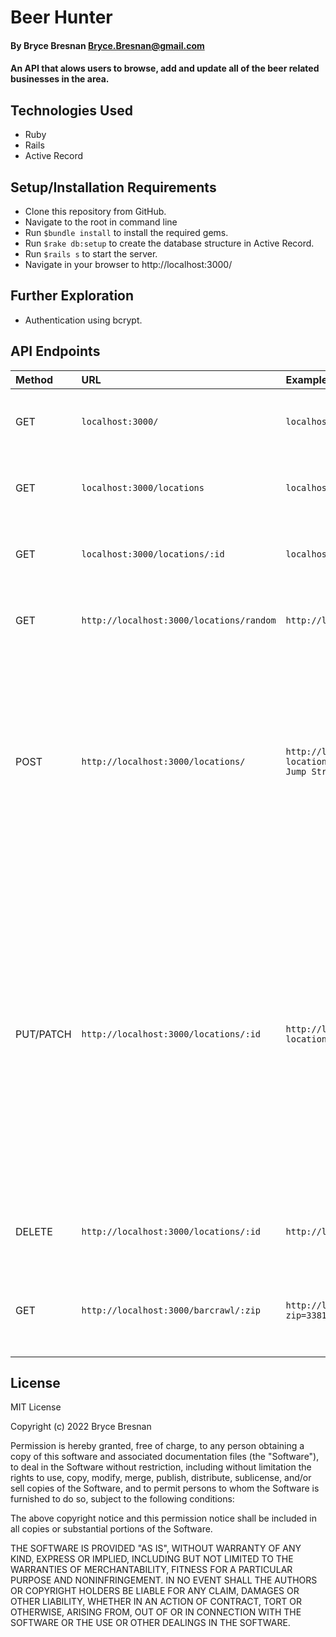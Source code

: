 # Beer Hunter 

#### By Bryce Bresnan <Bryce.Bresnan@gmail.com>

#### An API that alows users to browse, add and update all of the beer related businesses in the area. 

## Technologies Used

* Ruby
* Rails
* Active Record

## Setup/Installation Requirements

* Clone this repository from GitHub.
* Navigate to the root in command line
* Run <code>$bundle install</code> to install the required gems.
* Run <code>$rake db:setup</code> to create the database structure in Active Record.
* Run <code>$rails s</code> to start the server.
* Navigate in your browser to http://localhost:3000/



## Further Exploration
 * Authentication using bcrypt.

## API Endpoints

| Method  | URL | Example | Result | Params |
| :--- |:---| :---| :---| :---|
|GET| `localhost:3000/` |`localhost:3000/`| Returns a list of all locations in the database| None required |
|GET|`localhost:3000/locations`| `localhost:3000/locations`| Returns a list of all locations in the database| None required |
|GET|`localhost:3000/locations/:id`| `localhost:3000/locations/38`| Returns all information related to location with ID=38| :id - The id of a particular location (required) |
|GET|`http://localhost:3000/locations/random`|`http://localhost:3000/locations/random`|Returns a random location from the database| None required |
|POST|`http://localhost:3000/locations/`|`http://localhost:3000/locations/?location_name=Rick's Cafe&address=21 Jump Street&zip=999999&category=Bar`|Adds location to database. Location Name: Rick's Cafe Address: 21 Jump Street Zip: 999999 Category: Bar. If POST is succesfull, returns success message.| :location_name - The name of the location (required), :address - The address of a location (required) :zip - The zip code of the location (required), :category - The type of business at the location (required) |
|PUT/PATCH|`http://localhost:3000/locations/:id`|`http://localhost:3000/locations/38?location_name=Moe's`|Updates the location name for a location with ID=38. If PUT/PATCH is succesfull, displayed JSON success message.| :id - id of the location to update (required), :location_name - The location's name And/or :content - The content of a location And/or :address - The address of a location (required) And/or :zip - The zip code of the location (required), And/or :category - The type of business at the location (required) |
|DELETE|`http://localhost:3000/locations/:id`|`http://localhost:3000/locations/38`|Deletes the location with ID=38 from database| :id - id of the location to delete |
|GET|`http://localhost:3000/barcrawl/:zip`| `http://localhost:3000/barcrawl?zip=33811`| Returns up to 4 random locations in database where zip is 33811| :zip - A location's 33811 |

<!-- |GET|`http://localhost:3000/locations/search/:author`| `http://localhost:3000/locations/search/?author=Abraham Lincoln`| Returns all locations in database where author is Abraham Lincoln| :author - An author's name |
|GET |`http://localhost:3000/locations/search/:content`| `http://localhost:3000/locations/search/?content=Four score...` | Returns location with content "Four score..."| :content - The content of a location |  -->

## License
MIT License

Copyright (c) 2022 Bryce Bresnan

Permission is hereby granted, free of charge, to any person obtaining a copy
of this software and associated documentation files (the "Software"), to deal
in the Software without restriction, including without limitation the rights
to use, copy, modify, merge, publish, distribute, sublicense, and/or sell
copies of the Software, and to permit persons to whom the Software is
furnished to do so, subject to the following conditions:

The above copyright notice and this permission notice shall be included in all
copies or substantial portions of the Software.

THE SOFTWARE IS PROVIDED "AS IS", WITHOUT WARRANTY OF ANY KIND, EXPRESS OR
IMPLIED, INCLUDING BUT NOT LIMITED TO THE WARRANTIES OF MERCHANTABILITY,
FITNESS FOR A PARTICULAR PURPOSE AND NONINFRINGEMENT. IN NO EVENT SHALL THE
AUTHORS OR COPYRIGHT HOLDERS BE LIABLE FOR ANY CLAIM, DAMAGES OR OTHER
LIABILITY, WHETHER IN AN ACTION OF CONTRACT, TORT OR OTHERWISE, ARISING FROM,
OUT OF OR IN CONNECTION WITH THE SOFTWARE OR THE USE OR OTHER DEALINGS IN THE
SOFTWARE.
